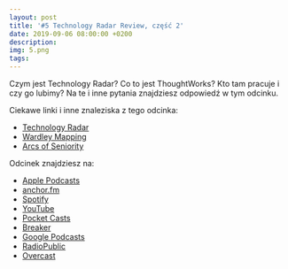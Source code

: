 ```yaml
---
layout: post
title: '#5 Technology Radar Review, część 2'
date: 2019-09-06 08:00:00 +0200
description: 
img: 5.png
tags: 
---
```

Czym jest Technology Radar? Co to jest ThoughtWorks? Kto tam pracuje i czy go lubimy? Na te i inne pytania znajdziesz odpowiedź w tym odcinku.

Ciekawe linki i inne znaleziska z tego odcinka:

- [Technology Radar](https://www.thoughtworks.com/radar)
- [Wardley Mapping](https://learnwardleymapping.com/)
- [Arcs of Seniority](https://www.stevanpopovic.com/arcs-of-seniority/)

Odcinek znajdziesz na:

- [Apple Podcasts]()
- [anchor.fm]()
- [Spotify]()
- [YouTube](https://youtu.be/JrGcoUstc1U)
- [Pocket Casts](https://pca.st/16k1)
- [Breaker]()
- [Google Podcasts]()
- [RadioPublic]()
- [Overcast]()
